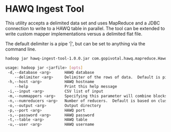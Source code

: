 HAWQ Ingest Tool
==========
<p>
This utility accepts a delimited data set and uses MapReduce and a JDBC connection to write to a HAWQ table in parallel.  The tool can be extended to write custom mapper implementations versus a delimited flat file.

The default delimiter is a pipe '|', but can be set to anything via the command line.

```sh
hadoop jar hawq-ingest-tool-1.0.0.jar com.gopivotal.hawq.mapreduce.HawqIngestTool --help

usage: hadoop jar <jarfile> [opts]
 -d,--database <arg>      HAWQ database
    --delimiter <arg>     Delimiter of the rows of data.  Default is pipe - |
 -h,--host <arg>          HAWQ hostname
    --help                Print this help message
 -i,--input <arg>         CSV list of input
 -m,--nummappers <arg>    Specifying this parameter will combine blocks into a set number of map tasks
 -n,--numreducers <arg>   Number of reducers.  Default is based on cluster configuration
 -o,--output <arg>        Output directory
 -p,--port <arg>          HAWQ port
 -s,--password <arg>      HAWQ password
 -t,--table <arg>         HAWQ table
 -u,--user <arg>          HAWQ username
```